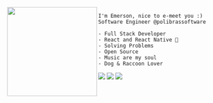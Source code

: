 
<div>
<img align="left" height="209" src="https://miro.medium.com/max/1360/1*IRGHmiGsa16stedQvIaZfw.gif"/>
</div>
    
    I'm Emerson, nice to e-meet you :)
    Software Engineer @polibrassoftware
    
    - Full Stack Developer
    - React and React Native 💜
    - Solving Problems
    - Open Source
    - Music are my soul
    - Dog & Raccoon Lover 


[<img src = "https://img.shields.io/badge/Gmail-D14836?style=for-the-badge&logo=gmail&logoColor=white">]() [<img src="https://img.shields.io/badge/linkedin-%230077B5.svg?&style=for-the-badge&logo=linkedin&logoColor=white" />](https://www.linkedin.com/in/emersonvieira1/) [<img src = "https://img.shields.io/badge/instagram-%23E4405F.svg?&style=for-the-badge&logo=instagram&logoColor=white">]() 
